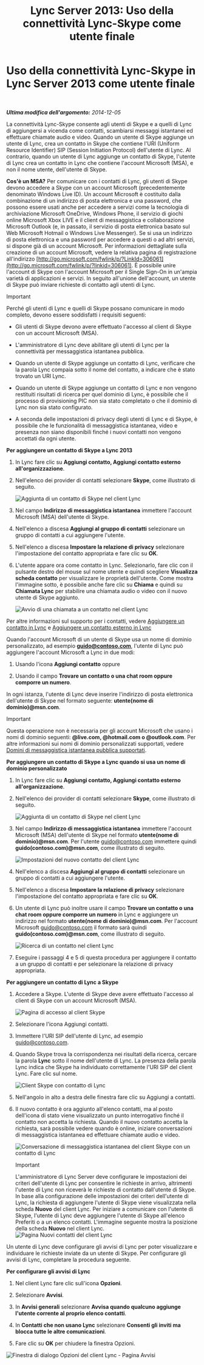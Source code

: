 ﻿---
title: 'Lync Server 2013: Uso della connettività Lync-Skype come utente finale'
TOCTitle: Uso della connettività Lync-Skype come utente finale
ms:assetid: ad22f731-118c-4349-8790-b1a72941cbdd
ms:mtpsurl: https://technet.microsoft.com/it-it/library/Dn440175(v=OCS.15)
ms:contentKeyID: 59602744
ms.date: 08/24/2015
mtps_version: v=OCS.15
ms.translationtype: HT
---

# Uso della connettività Lync-Skype in Lync Server 2013 come utente finale

 

_**Ultima modifica dell'argomento:** 2014-12-05_

La connettività Lync-Skype consente agli utenti di Skype e a quelli di Lync di aggiungersi a vicenda come contatti, scambiarsi messaggi istantanei ed effettuare chiamate audio e video. Quando un utente di Skype aggiunge un utente di Lync, crea un contatto in Skype che contiene l'URI (Uniform Resource Identifier) SIP (Session Initiation Protocol) dell'utente di Lync. Al contrario, quando un utente di Lync aggiunge un contatto di Skype, l'utente di Lync crea un contatto in Lync che contiene l'account Microsoft (MSA), e non il nome utente, dell'utente di Skype.

**Cos'è un MSA?** Per comunicare con i contatti di Lync, gli utenti di Skype devono accedere a Skype con un account Microsoft (precedentemente denominato Windows Live ID). Un account Microsoft è costituito dalla combinazione di un indirizzo di posta elettronica e una password, che possono essere usati anche per accedere a servizi come la tecnologia di archiviazione Microsoft OneDrive, Windows Phone, il servizio di giochi online Microsoft Xbox LIVE e il client di messaggistica e collaborazione Microsoft Outlook (e, in passato, il servizio di posta elettronica basato sul Web Microsoft Hotmail o Windows Live Messenger). Se si usa un indirizzo di posta elettronica e una password per accedere a questi o ad altri servizi, si dispone già di un account Microsoft. Per informazioni dettagliate sulla creazione di un account Microsoft, vedere la relativa pagina di registrazione all'indirizzo [http://go.microsoft.com/fwlink/p/?LinkId=306061](http://go.microsoft.com/fwlink/p/?linkid=306061). È possibile unire l'account di Skype con l'account Microsoft per il Single Sign-On in un'ampia varietà di applicazioni e servizi. In seguito all'unione dell'account, un utente di Skype può inviare richieste di contatto agli utenti di Lync.

> [!important]  
> Perché gli utenti di Lync e quelli di Skype possano comunicare in modo completo, devono essere soddisfatti i requisiti seguenti:<ul><li><p>Gli utenti di Skype devono avere effettuato l'accesso al client di Skype con un account Microsoft (MSA).</p></li>
> <li><p>L'amministratore di Lync deve abilitare gli utenti di Lync per la connettività per messaggistica istantanea pubblica.</p></li>
> <li><p>Quando un utente di Skype aggiunge un contatto di Lync, verificare che la parola Lync compaia sotto il nome del contatto, a indicare che è stato trovato un URI Lync.</p></li>
> 
> <li><p>Quando un utente di Skype aggiunge un contatto di Lync e non vengono restituiti risultati di ricerca per quel dominio di Lync, è possibile che il processo di provisioning PIC non sia stato completato o che il dominio di Lync non sia stato configurato.</p></li>
> 
> 
> <li><p>A seconda delle impostazioni di privacy degli utenti di Lync e di Skype, è possibile che le funzionalità di messaggistica istantanea, video e presenza non siano disponibili finché i nuovi contatti non vengono accettati da ogni utente.</p></li></ul>


**Per aggiungere un contatto di Skype a Lync 2013**

1.  In Lync fare clic su **Aggiungi contatto, Aggiungi contatto esterno all'organizzazione**.

2.  Nell'elenco dei provider di contatti selezionare **Skype**, come illustrato di seguito.
    
    ![Aggiunta di un contatto di Skype nel client Lync](images/Dn440175.ac4e2f21-c1d9-47d8-b99e-d49fe4eb36d7(OCS.15).jpg "Aggiunta di un contatto di Skype nel client Lync")

3.  Nel campo **Indirizzo di messaggistica istantanea** immettere l'account Microsoft (MSA) dell'utente di Skype.

4.  Nell'elenco a discesa **Aggiungi al gruppo di contatti** selezionare un gruppo di contatti a cui aggiungere l'utente.

5.  Nell'elenco a discesa **Impostare la relazione di privacy** selezionare l'impostazione del contatto appropriata e fare clic su **OK**.

6.  L'utente appare ora come contatto in Lync. Selezionarlo, fare clic con il pulsante destro del mouse sul nome utente e quindi scegliere **Visualizza scheda contatto** per visualizzare le proprietà dell'utente. Come mostra l'immagine sotto, è possibile anche fare clic su **Chiama** e quindi su **Chiamata Lync** per stabilire una chiamata audio o video con il nuovo utente di Skype aggiunto.
    
    ![Avvio di una chiamata a un contatto nel client Lync](images/Dn440175.cd7cb21a-87f7-4bfa-b30c-980d4098d226(OCS.15).jpg "Avvio di una chiamata a un contatto nel client Lync")

Per altre informazioni sul supporto per i contatti, vedere [Aggiungere un contatto in Lync](http://office.microsoft.com/it-it/office365-lync-online-help/add-a-contact-in-lync-ha102828922.aspx) e [Aggiungere un contatto esterno in Lync](http://office.microsoft.com/it-it/office365-lync-online-help/add-an-external-contact-in-lync-ha104038998.aspx?ctt=5%26origin=ha102828922)

Quando l'account Microsoft di un utente di Skype usa un nome di dominio personalizzato, ad esempio <strong>guido@contoso.com</strong>, l'utente di Lync può aggiungere l'account Microsoft a Lync in due modi:

1.  Usando l'icona **Aggiungi contatto** oppure

2.  Usando il campo **Trovare un contatto o una chat room oppure comporre un numero**.

In ogni istanza, l'utente di Lync deve inserire l'indirizzo di posta elettronica dell'utente di Skype nel formato seguente: <strong>utente(nome di dominio)@msn.com</strong>.

> [!important]  
> Questa operazione non è necessaria per gli account Microsoft che usano i nomi di dominio seguenti: <strong>@live.com, @hotmail.com o @outlook.com</strong>. Per altre informazioni sui nomi di dominio personalizzati supportati, vedere <a href="http://support.microsoft.com/kb/897567">Domini di messaggistica istantanea pubblica supportati</a>.

**Per aggiungere un contatto di Skype a Lync quando si usa un nome di dominio personalizzato**

1.  In Lync fare clic su **Aggiungi contatto, Aggiungi contatto esterno all'organizzazione**.

2.  Nell'elenco dei provider di contatti selezionare **Skype**, come illustrato di seguito.
    
    ![Aggiunta di un contatto di Skype nel client Lync](images/Dn440175.ac4e2f21-c1d9-47d8-b99e-d49fe4eb36d7(OCS.15).jpg "Aggiunta di un contatto di Skype nel client Lync")

3.  Nel campo **Indirizzo di messaggistica istantanea** immettere l'account Microsoft (MSA) dell'utente di Skype nel formato <strong>utente(nome di dominio)@msn.com</strong>. Per l'utente guido@contoso.com immettere quindi <strong>guido(contoso.com)@msn.com</strong>, come illustrato di seguito.
    
    ![Impostazioni del nuovo contatto del client Lync](images/Dn440175.422e69b5-2c0c-4260-858f-f10309af772f(OCS.15).jpg "Impostazioni del nuovo contatto del client Lync")

4.  Nell'elenco a discesa **Aggiungi al gruppo di contatti** selezionare un gruppo di contatti a cui aggiungere l'utente.

5.  Nell'elenco a discesa **Impostare la relazione di privacy** selezionare l'impostazione del contatto appropriata e fare clic su **OK**.

6.  Un utente di Lync può inoltre usare il campo **Trovare un contatto o una chat room oppure comporre un numero** in Lync e aggiungere un indirizzo nel formato <strong>utente(nome di dominio)@msn.com</strong>. Per l'account Microsoft guido@contoso.com il formato sarà quindi <strong>guido(contoso.com)@msn.com</strong>, come illustrato di seguito.
    
    ![Ricerca di un contatto nel client Lync](images/Dn440175.69787db8-f9b9-49e5-b197-b90b10393301(OCS.15).jpg "Ricerca di un contatto nel client Lync")

7.  Eseguire i passaggi 4 e 5 di questa procedura per aggiungere il contatto a un gruppo di contatti e per selezionare la relazione di privacy appropriata.

**Per aggiungere un contatto di Lync a Skype**

1.  Accedere a Skype. L'utente di Skype deve avere effettuato l'accesso al client di Skype con un account Microsoft (MSA).
    
    ![Pagina di accesso al client Skype](images/Dn440175.b4fd7c5a-be35-4205-80c7-872863b7a91d(OCS.15).jpg "Pagina di accesso al client Skype")

2.  Selezionare l'icona Aggiungi contatti.

3.  Immettere l'URI SIP dell'utente di Lync, ad esempio guido@contoso.com.

4.  Quando Skype trova la corrispondenza nei risultati della ricerca, cercare la parola **Lync** sotto il nome dell'utente di Lync. La presenza della parola Lync indica che Skype ha individuato correttamente l'URI SIP del client Lync. Fare clic sul nome.
    
    ![Client Skype con contatto di Lync](images/Dn440175.4e690a72-1a54-4442-89cf-0fb45ac5f56a(OCS.15).jpg "Client Skype con contatto di Lync")

5.  Nell'angolo in alto a destra delle finestra fare clic su Aggiungi a contatti.

6.  Il nuovo contatto è ora aggiunto all'elenco contatti, ma al posto dell'icona di stato viene visualizzato un punto interrogativo finché il contatto non accetta la richiesta. Quando il nuovo contatto accetta la richiesta, sarà possibile vedere quando è online, iniziare conversazioni di messaggistica istantanea ed effettuare chiamate audio e video.
    
    ![Conversazione di messaggistica istantanea del client Skype con un contatto di Lync](images/Dn440175.86ca6f81-4db9-45ba-8511-1f7541aaf066(OCS.15).jpg "Conversazione di messaggistica istantanea del client Skype con un contatto di Lync")
    
    > [!important]  
    > L'amministratore di Lync Server deve configurare le impostazioni dei criteri dell'utente di Lync per consentire le richieste in arrivo, altrimenti l'utente di Lync non riceverà le richieste di contatto dall'utente di Skype. In base alla configurazione delle impostazioni dei criteri dell'utente di Lync, la richiesta di aggiungere l'utente di Skype viene visualizzata nella scheda <strong>Nuovo</strong> del client Lync. Per iniziare a comunicare con l'utente di Skype, l'utente di Lync deve aggiungere l'utente di Skype all'elenco Preferiti o a un elenco contatti. L'immagine seguente mostra la posizione della scheda <strong>Nuovo</strong> nel client Lync.    
    ![Pagina Nuovi contatti del client Lync](images/Dn440175.b1cf8570-1401-47d9-ab14-b04f0d7e8a7a(OCS.15).jpg "Pagina Nuovi contatti del client Lync")

Un utente di Lync deve configurare gli avvisi di Lync per poter visualizzare e individuare le richieste inviate da un utente di Skype. Per configurare gli avvisi di Lync, completare la procedura seguente.

**Per configurare gli avvisi di Lync**

1.  Nel client Lync fare clic sull'icona **Opzioni**.

2.  Selezionare **Avvisi**.

3.  In **Avvisi generali** selezionare **Avvisa quando qualcuno aggiunge l'utente corrente al proprio elenco contatti**.

4.  In **Contatti che non usano Lync** selezionare **Consenti gli inviti ma blocca tutte le altre comunicazioni**.

5.  Fare clic su **OK** per chiudere la finestra Opzioni.

![Finestra di dialogo Opzioni del client Lync - Pagina Avvisi](images/Dn440175.b36ed67f-f394-4f66-b60a-b74793001bfc(OCS.15).jpg "Finestra di dialogo Opzioni del client Lync - Pagina Avvisi")

